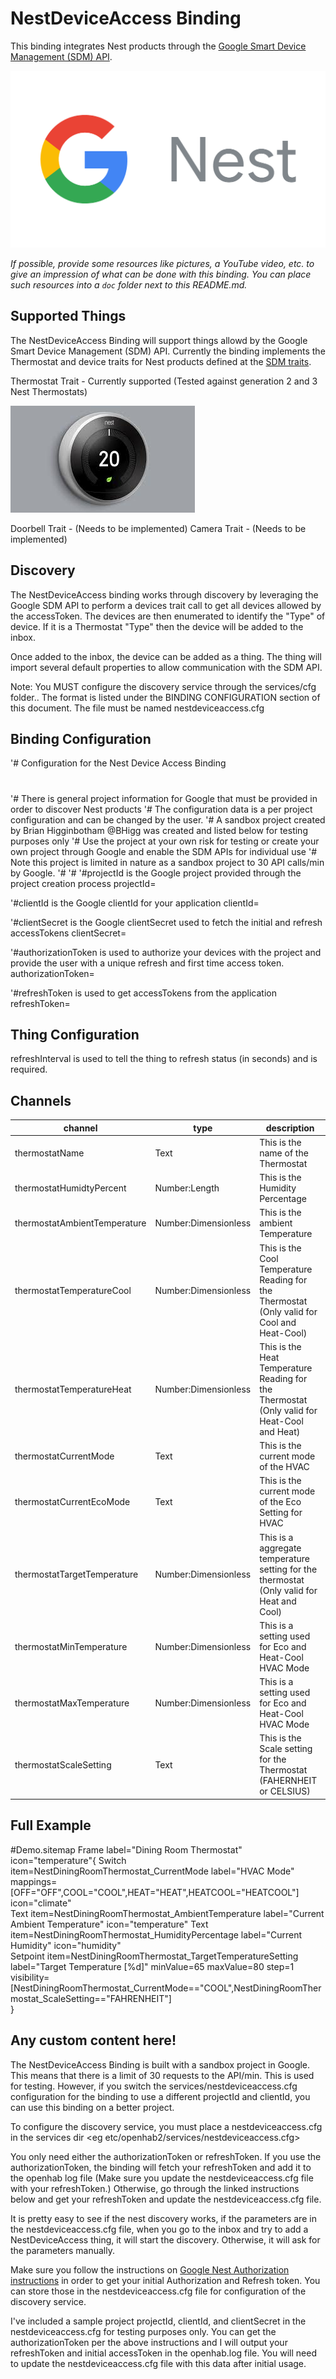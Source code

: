 # NestDeviceAccess Binding

This binding integrates Nest products through the [Google Smart Device Management (SDM) API](https://developers.google.com/home/smart-device-management).

![Nest Logo](doc/logo-google-nest_480.png)

_If possible, provide some resources like pictures, a YouTube video, etc. to give an impression of what can be done with this binding. You can place such resources into a `doc` folder next to this README.md._

## Supported Things

The NestDeviceAccess Binding will support things allowd by the Google Smart Device Management (SDM) API. Currently
the binding implements the Thermostat and device traits for Nest products defined at the [SDM traits](https://developers.google.com/nest/device-access/traits).


Thermostat Trait - Currently supported (Tested against generation 2 and 3 Nest Thermostats)

![Nest Thermostat](doc/nestthermostat.jpeg)

Doorbell Trait - (Needs to be implemented)
Camera Trait - (Needs to be implemented)


## Discovery

The NestDeviceAccess binding works through discovery by leveraging the Google SDM API to perform a devices trait call to get all devices allowed by the accessToken. The devices are then enumerated to identify the "Type" of device. If it is a Thermostat "Type" then the device will be added to the inbox.

Once added to the inbox, the device can be added as a thing. The thing will import several default properties to allow communication with the SDM API. 

Note: You MUST configure the discovery service through the services/cfg folder.. The format is listed under the BINDING CONFIGURATION section of this document. The file must be named nestdeviceaccess.cfg
## Binding Configuration

'# Configuration for the Nest Device Access Binding
#
'# There is general project information for Google that must be provided in order to discover Nest products
'# The configuration data is a per project configuration and can be changed by the user.
'# A sandbox project created by Brian Higginbotham @BHigg was created and listed below for testing purposes only
'# Use the project at your own risk for testing or create your own project through Google and enable the SDM APIs for individual use
'# Note this project is limited in nature as a sandbox project to 30 API calls/min by Google.
'#
'#
'#projectId is the Google project provided through the project creation process
projectId=<list projectId here>

'#clientId is the Google clientId for your application
clientId=<list clientId here>

'#clientSecret is the Google clientSecret used to fetch the initial and refresh accessTokens
clientSecret=<list clientSecret here>

'#authorizationToken is used to authorize your devices with the project and provide the user with a unique refresh and first time access token.
authorizationToken=<list authorizationToken here>

'#refreshToken is used to get accessTokens from the application
refreshToken=<list refreshToken here>

## Thing Configuration

refreshInterval is used to tell the thing to refresh status (in seconds) and is required.

## Channels


| channel          | type   | description                         |
|------------------|--------|-------------------------------------|
| thermostatName                | Text                   | This is the name of the Thermostat  |
| thermostatHumidtyPercent      | Number:Length          | This is the Humidity Percentage     |
| thermostatAmbientTemperature  | Number:Dimensionless   | This is the ambient Temperature                         |
| thermostatTemperatureCool     | Number:Dimensionless   | This is the Cool Temperature Reading for the Thermostat (Only valid for Cool and Heat-Cool)|
| thermostatTemperatureHeat     | Number:Dimensionless   | This is the Heat Temperature Reading for the Thermostat (Only valid for Heat-Cool and Heat)|
| thermostatCurrentMode         | Text                   | This is the current mode of the HVAC
| thermostatCurrentEcoMode                               | Text   | This is the current mode of the Eco Setting for HVAC
| thermostatTargetTemperature   | Number:Dimensionless   | This is a aggregate temperature setting for the thermostat (Only valid for Heat and Cool)
| thermostatMinTemperature      | Number:Dimensionless   | This is a setting used for Eco and Heat-Cool HVAC Mode
| thermostatMaxTemperature      | Number:Dimensionless   | This is a setting used for Eco and Heat-Cool HVAC Mode
| thermostatScaleSetting        | Text                   | This is the Scale setting for the Thermostat (FAHERNHEIT or CELSIUS)


## Full Example

#Demo.sitemap
Frame label="Dining Room Thermostat" icon="temperature"{
            Switch item=NestDiningRoomThermostat_CurrentMode label="HVAC Mode" mappings=[OFF="OFF",COOL="COOL",HEAT="HEAT",HEATCOOL="HEATCOOL"] icon="climate"                  
            Text item=NestDiningRoomThermostat_AmbientTemperature label="Current Ambient Temperature" icon="temperature"
            Text item=NestDiningRoomThermostat_HumidityPercentage label="Current Humidity" icon="humidity"                  
            Setpoint item=NestDiningRoomThermostat_TargetTemperatureSetting label="Target Temperature [%d]" minValue=65 maxValue=80 step=1 visibility=[NestDiningRoomThermostat_CurrentMode=="COOL",NestDiningRoomThermostat_ScaleSetting=="FAHRENHEIT"]      
}
        


## Any custom content here!

The NestDeviceAccess Binding is built with a sandbox project in Google. This means that there is a limit of 30 requests to the API/min. This is used for testing. However, if you switch the services/nestdeviceaccess.cfg configuration for the binding to use a different projectId and clientId, you can use this binding on a better project.

To configure the discovery service, you must place a nestdeviceaccess.cfg in the services dir <eg etc/openhab2/services/nestdeviceaccess.cfg>

You only need either the authorizationToken or refreshToken. If you use the authorizationToken, the binding will fetch your refreshToken and add it to the openhab log file (Make sure you update the nestdeviceaccess.cfg file with your refreshToken.) Otherwise, go through the linked instructions below and get your refreshToken and update the nestdeviceaccess.cfg file. 

It is pretty easy to see if the nest discovery works, if the parameters are in the nestdeviceaccess.cfg file, when you go to the inbox and try to add a NestDeviceAccess thing, it will start the discovery. Otherwise, it will ask for the parameters manually.

Make sure you follow the instructions on [Google Nest Authorization instructions](https://developers.google.com/nest/device-access/authorize) in order to get your initial Authorization and Refresh token. You can store those in the nestdeviceaccess.cfg file for configuration of the discovery service.

I've included a sample project projectId, clientId, and clientSecret in the nestdeviceaccess.cfg for testing purposes only. You can get the authorizationToken per the above instructions and I will output your refreshToken and initial accessToken in the openhab.log file. You will need to update the nestdeviceaccess.cfg file with this data after initial usage.

